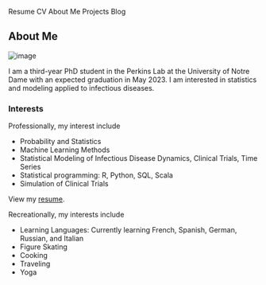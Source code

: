 Resume              CV             About Me            Projects Blog


## About Me

![image](https://user-images.githubusercontent.com/70236276/91318081-d8609c00-e788-11ea-8316-acc7c734cbfe.png)

I am a third-year PhD student in the Perkins Lab at the University of Notre Dame with an expected graduation in May 2023. I am interested in statistics and modeling applied to infectious diseases.

### Interests
Professionally, my interest include
- Probability and Statistics
- Machine Learning Methods
- Statistical Modeling of Infectious Disease Dynamics, Clinical Trials, Time Series
- Statistical programming: R, Python, SQL, Scala
- Simulation of Clinical Trials

View my <a href="https://github.com/annaliesekwieler/annaliesekwieler.github.io/blob/master/Resume.pdf">resume</a>.

Recreationally, my interests include
- Learning Languages: Currently learning French, Spanish, German, Russian, and Italian
- Figure Skating
- Cooking
- Traveling
- Yoga


